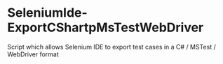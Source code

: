 # SeleniumIde-ExportCShartpMsTestWebDriver
Script which allows Selenium IDE to export test cases in a C# / MSTest / WebDriver format
